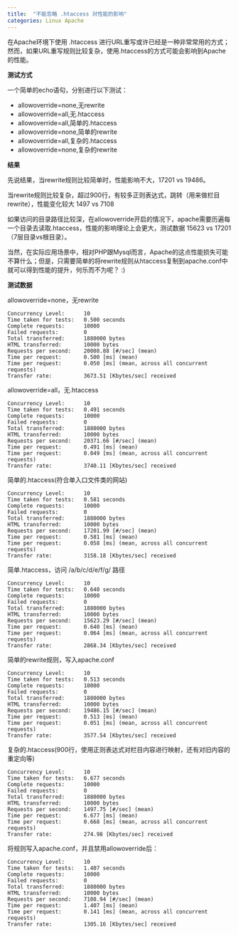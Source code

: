 ```yaml
---
title:  "不能忽略 .htaccess 对性能的影响"
categories: Linux Apache
---
```


在Apache环境下使用 .htaccess 进行URL重写或许已经是一种非常常用的方式；然而，如果URL重写规则比较复杂，使用.htaccess的方式可能会影响到Apache的性能。

**测试方式**

一个简单的echo语句，分别进行以下测试：

* allowoverride=none,无rewrite
* allowoverride=all,无.htaccess
* allowoverride=all,简单的.htaccess
* allowoverride=none,简单的rewrite
* allowoverride=all,复杂的.htaccess
* allowoverride=none,复杂的rewrite

**结果**

先说结果，当rewrite规则比较简单时，性能影响不大，17201 vs 19486。

当rewrite规则比较复杂，超过900行，有较多正则表达式，跳转（用来做栏目rewrite），性能变化较大 1497 vs 7108

如果访问的目录路径比较深，在allowoverride开启的情况下，apache需要历遍每一个目录去读取.htaccess，性能的影响理论上会更大，测试数据 15623 vs 17201（7层目录vs根目录）。

当然，在实际应用场景中，相对PHP跟Mysql而言，Apache的这点性能损失可能不算什么；但是，只需要简单的将rewrite规则从htaccess复制到apache.conf中就可以得到性能的提升，何乐而不为呢？ :)



**测试数据**

allowoverride=none，无rewrite

```
Concurrency Level:      10
Time taken for tests:   0.500 seconds
Complete requests:      10000
Failed requests:        0
Total transferred:      1880000 bytes
HTML transferred:       10000 bytes
Requests per second:    20008.88 [#/sec] (mean)
Time per request:       0.500 [ms] (mean)
Time per request:       0.050 [ms] (mean, across all concurrent requests)
Transfer rate:          3673.51 [Kbytes/sec] received
```

allowoverride=all，无.htaccess

```
Concurrency Level:      10
Time taken for tests:   0.491 seconds
Complete requests:      10000
Failed requests:        0
Total transferred:      1880000 bytes
HTML transferred:       10000 bytes
Requests per second:    20371.66 [#/sec] (mean)
Time per request:       0.491 [ms] (mean)
Time per request:       0.049 [ms] (mean, across all concurrent requests)
Transfer rate:          3740.11 [Kbytes/sec] received
```

简单的.htaccess(符合单入口文件类的网站)

```
Concurrency Level:      10
Time taken for tests:   0.581 seconds
Complete requests:      10000
Failed requests:        0
Total transferred:      1880000 bytes
HTML transferred:       10000 bytes
Requests per second:    17201.99 [#/sec] (mean)
Time per request:       0.581 [ms] (mean)
Time per request:       0.058 [ms] (mean, across all concurrent requests)
Transfer rate:          3158.18 [Kbytes/sec] received
```


简单.htaccess，访问 /a/b/c/d/e/f/g/ 路径

```
Concurrency Level:      10
Time taken for tests:   0.640 seconds
Complete requests:      10000
Failed requests:        0
Total transferred:      1880000 bytes
HTML transferred:       10000 bytes
Requests per second:    15623.29 [#/sec] (mean)
Time per request:       0.640 [ms] (mean)
Time per request:       0.064 [ms] (mean, across all concurrent requests)
Transfer rate:          2868.34 [Kbytes/sec] received

```

简单的rewrite规则，写入apache.conf

```
Concurrency Level:      10
Time taken for tests:   0.513 seconds
Complete requests:      10000
Failed requests:        0
Total transferred:      1880000 bytes
HTML transferred:       10000 bytes
Requests per second:    19486.15 [#/sec] (mean)
Time per request:       0.513 [ms] (mean)
Time per request:       0.051 [ms] (mean, across all concurrent requests)
Transfer rate:          3577.54 [Kbytes/sec] received
```

复杂的.htaccess(900行，使用正则表达式对栏目内容进行映射，还有对旧内容的重定向等)

```
Concurrency Level:      10
Time taken for tests:   6.677 seconds
Complete requests:      10000
Failed requests:        0
Total transferred:      1880000 bytes
HTML transferred:       10000 bytes
Requests per second:    1497.75 [#/sec] (mean)
Time per request:       6.677 [ms] (mean)
Time per request:       0.668 [ms] (mean, across all concurrent requests)
Transfer rate:          274.98 [Kbytes/sec] received

```

将规则写入apache.conf，并且禁用allowoverride后：

```
Concurrency Level:      10
Time taken for tests:   1.407 seconds
Complete requests:      10000
Failed requests:        0
Total transferred:      1880000 bytes
HTML transferred:       10000 bytes
Requests per second:    7108.94 [#/sec] (mean)
Time per request:       1.407 [ms] (mean)
Time per request:       0.141 [ms] (mean, across all concurrent requests)
Transfer rate:          1305.16 [Kbytes/sec] received

```

